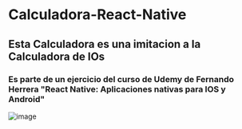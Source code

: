 # Calculadora-React-Native

## Esta Calculadora es una imitacion a la Calculadora de IOs
### Es parte de un ejercicio del curso de Udemy de Fernando Herrera "React Native: Aplicaciones nativas para IOS y Android"


![image](https://github.com/germankern/Calculadora-React-Native/assets/104010145/47053abe-3bd5-44f8-964d-3afdc28c0446)
